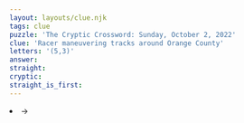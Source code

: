```yaml
---
layout: layouts/clue.njk
tags: clue
puzzle: 'The Cryptic Crossword: Sunday, October 2, 2022'
clue: 'Racer maneuvering tracks around Orange County'
letters: '(5,3)'
answer:
straight:
cryptic:
straight_is_first:
---
```

<li>→</li>